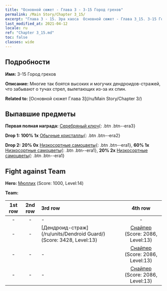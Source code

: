 ```yaml
---
title: "Основной сюжет - Глава 3 - 3-15 Город грехов"
permalink: /Main Story/Chapter 3_15/
excerpt: "Глава 3 - 15. Эра хаоса  Основной сюжет - Глава 3_15. 3-15 Город грехов"
last_modified_at: 2021-04-12
locale: ru
ref: "Chapter 3_15.md"
toc: false
classes: wide
---
```


## Подробности

 **Имя:** 3-15 Город грехов

 **Описание:** Многие так боятся высоких и могучих дендроидов-стражей, что забывают о тучах стрел, вылетающих из-за их спин.

 **Related to:** [Основной сюжет Глава 3](/ru/Main Story/Chapter 3/)

## Выпавшие предметы

 **Первая полная награда:** [Серебряный ключ](/ru/Items/con_693/){: .btn .btn--era3}

 **Drop 1:** **100% 1x** [Обычные кристаллы](/ru/Items/mat_11/){: .btn .btn--era2}

 **Drop 2:** **20% 0x** [Низкосортные самоцветы](/ru/Items/mat_4/){: .btn .btn--era1}, **60% 1x** [Низкосортные самоцветы](/ru/Items/mat_4/){: .btn .btn--era1}, **20% 2x** [Низкосортные самоцветы](/ru/Items/mat_4/){: .btn .btn--era1}


## Fight against Team
 **Hero:** [Мюллих](/ru/heroes/Mullich/) (Score: 1000, Level:14)

 **Team:**


  | 1st row | 2nd row | 3rd row | 4th row |
  |:----:|:----:|:----|:----:|
  | - | - | - | - |
  | - | - | [Дендроид-страж](/ru/units/Dendroid Guard/) (Score: 3428, Level:13)  | [Снайпер](/ru/units/Sharpshooter/) (Score: 2086, Level:13)  |
  | - | - | - | [Снайпер](/ru/units/Sharpshooter/) (Score: 2086, Level:13)  |
  | - | - | - | [Снайпер](/ru/units/Sharpshooter/) (Score: 2086, Level:13)  |


